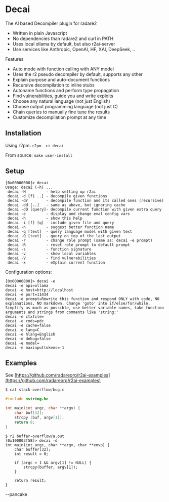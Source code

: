 # Decai

The AI based Decompiler plugin for radare2

* Written in plain Javascript
* No dependencies than radare2 and curl in PATH
* Uses local ollama by default, but also r2ai-server
* Use services like Anthropic, OpenAI, HF, XAI, DeepSeek, ..

Features

* Auto mode with function calling with ANY model
* Uses the r2 pseudo decompiler by default, supports any other
* Explain purpose and auto-document functions
* Recursive decompilation to inline stubs
* Autoname functions and perform type propagation
* Find vulnerabilities, guide you and write exploits
* Choose any natural language (not just English)
* Choose output programming language (not just C)
* Chain queries to manually fine tune the results
* Customize decompilation prompt at any time

## Installation

Using r2pm: `r2pm -ci decai`

From source: `make user-install`

## Setup

```console
[0x00000000]> decai
Usage: decai (-h) ...
 decai -H         - help setting up r2ai
 decai -d [f1 ..] - decompile given functions
 decai -dr        - decompile function and its called ones (recursive)
 decai -dd [..]   - same as above, but ignoring cache
 decai -dD [query]- decompile current function with given extra query
 decai -e         - display and change eval config vars
 decai -h         - show this help
 decai -i [f] [q] - include given file and query
 decai -n         - suggest better function name
 decai -q [text]  - query language model with given text
 decai -Q [text]  - query on top of the last output
 decai -r         - change role prompt (same as: decai -e prompt)
 decai -R         - reset role prompt to default prompt
 decai -s         - function signature
 decai -v         - show local variables
 decai -V         - find vulnerabilities
 decai -x         - eXplain current function
```

Configuration options:

```console
[0x00000000]> decai -e
decai -e api=ollama
decai -e host=http://localhost
decai -e port=11434
decai -e prompt=Rewrite this function and respond ONLY with code, NO explanations, NO markdown, Change 'goto' into if/else/for/while, Simplify as much as possible, use better variable names, take function arguments and strings from comments like 'string:'
decai -e ctxfile=
decai -e cmds=pdc
decai -e cache=false
decai -e lang=C
decai -e hlang=English
decai -e debug=false
decai -e model=
decai -e maxinputtokens=-1
```

## Examples

See [https://github.com/radareorg/r2ai-examples](https://github.com/radareorg/r2ai-examples)


```c
$ cat stack-overflow/bug.c 

#include <string.h>

int main(int argc, char **argv) {
	char buf[32];
	strcpy (buf, argv[1]);
	return 0;
}
```

```console
$ r2 buffer-overflow/a.out
[0x100003f58]> decai -d
int main(int argc, char **argv, char **envp) {
    char buffer[32];
    int result = 0;
    
    if (argc > 1 && argv[1] != NULL) {
        strcpy(buffer, argv[1]);
    }
    
    return result;
}
```

--pancake
